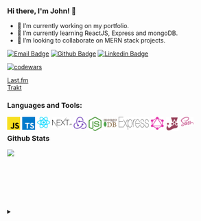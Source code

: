 ### Hi there, I'm John! 👋

- 🔭 I’m currently working on my portfolio.
- 🌱 I’m currently learning ReactJS, Express and mongoDB.
- 👀 I’m looking to collaborate on MERN stack projects.

[![Email Badge](https://img.shields.io/badge/Microsoft_Outlook-0078D4?style=for-the-badge&logo=microsoft-outlook&logoColor=white)](mailto:thecodingjohn@outlook.com)
[![Github Badge](https://img.shields.io/badge/GitHub-100000?style=for-the-badge&logo=github&logoColor=white)](https://github.com/theCodingJohn?tab=repositories)
[![Linkedin Badge](https://img.shields.io/badge/LinkedIn-0077B5?style=for-the-badge&logo=linkedin&logoColor=white)](https://www.linkedin.com/in/john-carlo-cunanan-11847a17a)            

<a href="https://www.codewars.com/users/jccnnn">![codewars](https://www.codewars.com/users/jccnnn/badges/micro)</a>

<a href="https://www.last.fm/user/Pectoralz">Last.fm</a>    
<a href="https://trakt.tv/users/whiteravenn">Trakt</a>


### Languages and Tools:


<img align="left"  width="30px" alt="javascript" style="margin-right: 5px" src="./logos/javascript.svg"/>           
<img align="left" width="30px" alt="typescript" style="margin-right: 5px" src="./logos/typescript-icon.svg"/>
<img align="left" width="30px" alt="react" style="margin-right: 5px" src="./logos/react.svg"/>       
<img align="left" width="45px" alt="nextjs" style="margin-right: 5px" src="./logos/nextjs.svg"/>       
<img align="left" width="30px" alt="redux" style="margin-right: 5px" src="./logos/redux.svg"/>       
<img align="left" width="30px" alt="nodejs" style="margin-right: 5px" src="./logos/nodejs-icon.svg"/>       
<img align="left" width="30px" alt="mongodb" style="margin-right: 5px" src="./logos/mongodb-icon.svg"/>    
<img align="left" width="70px" height="30px" alt="express" style="margin-right: 5px" src="./logos/express.svg"/>  
<img align="left" width="30px" height="30px" alt="graphql" style="margin-right: 5px" src="./logos/graphql.svg"/>  
<img align="left" width="30px" alt="jest" style="margin-right: 5px" src="./logos/jest.svg"/>   
<img align="left" width="30px" alt="sass" style="margin-right: 5px" src="./logos/sass.svg"/>           
<br>
                                                                                                        
### Github Stats
<img style="display: block" align="left" src="https://github-readme-stats.vercel.app/api/top-langs/?username=theCodingJohn&layout=compact&theme=dark">     
<br>
<br>    
<br>
<br>    
<br>
<br>    
<br>
<br>    
<details>
  <summary></summary>
<img style="margin-top: 30px; display: block;" width="100%" src="https://i.imgflip.com/49tkmq.jpg" />
</details>
